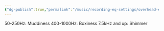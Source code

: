 ```yaml
---
{"dg-publish":true,"permalink":"/music/recording-eq-settings/overhead-eq/","tags":["Keep/Label/Mixing","Keep/Label/Drums"]}
---
```




50-250Hz: Muddiness
400-1000Hz: Boxiness
7.5kHz and up: Shimmer
